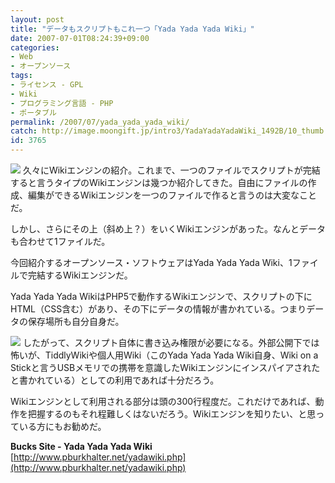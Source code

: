 ```yaml
---
layout: post
title: "データもスクリプトもこれ一つ「Yada Yada Yada Wiki」"
date: 2007-07-01T08:24:39+09:00
categories:
- Web
- オープンソース
tags: 
- ライセンス - GPL
- Wiki
- プログラミング言語 - PHP
- ポータブル
permalink: /2007/07/yada_yada_yada_wiki/
catch: http://image.moongift.jp/intro3/YadaYadaYadaWiki_1492B/10_thumb.png
id: 3765
---
```

[![](http://image.moongift.jp/intro3/YadaYadaYadaWiki_1492B/8_thumb.png)](http://image.moongift.jp/intro3/YadaYadaYadaWiki_1492B/82.png) 久々にWikiエンジンの紹介。これまで、一つのファイルでスクリプトが完結すると言うタイプのWikiエンジンは幾つか紹介してきた。自由にファイルの作成、編集ができるWikiエンジンを一つのファイルで作ると言うのは大変なことだ。   
  
しかし、さらにその上（斜め上？）をいくWikiエンジンがあった。なんとデータも合わせて1ファイルだ。   
  
今回紹介するオープンソース・ソフトウェアはYada Yada Yada Wiki、1ファイルで完結するWikiエンジンだ。   
  
<!--more-->  
  
Yada Yada Yada WikiはPHP5で動作するWikiエンジンで、スクリプトの下にHTML（CSS含む）があり、その下にデータの情報が書かれている。つまりデータの保存場所も自分自身だ。   
  
[![](http://image.moongift.jp/intro3/YadaYadaYadaWiki_1492B/10_thumb.png)](http://image.moongift.jp/intro3/YadaYadaYadaWiki_1492B/102.png) したがって、スクリプト自体に書き込み権限が必要になる。外部公開下では怖いが、TiddlyWikiや個人用Wiki（このYada Yada Yada Wiki自身、Wiki on a Stickと言うUSBメモリでの携帯を意識したWikiエンジンにインスパイアされたと書かれている）としての利用であれば十分だろう。   
  
Wikiエンジンとして利用される部分は頭の300行程度だ。これだけであれば、動作を把握するのもそれ程難しくはないだろう。Wikiエンジンを知りたい、と思っている方にもお勧めだ。   
  
**Bucks Site - Yada Yada Yada Wiki**  
[http://www.pburkhalter.net/yadawiki.php](http://www.pburkhalter.net/yadawiki.php)